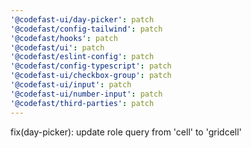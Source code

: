 ```yaml
---
'@codefast-ui/day-picker': patch
'@codefast/config-tailwind': patch
'@codefast/hooks': patch
'@codefast/ui': patch
'@codefast/eslint-config': patch
'@codefast/config-typescript': patch
'@codefast-ui/checkbox-group': patch
'@codefast-ui/input': patch
'@codefast-ui/number-input': patch
'@codefast/third-parties': patch
---
```


fix(day-picker): update role query from 'cell' to 'gridcell'
